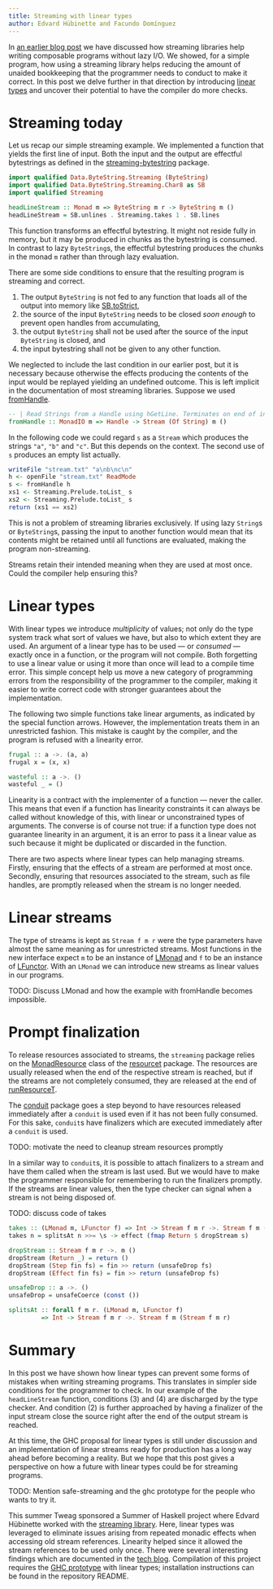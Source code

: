 ```yaml
---
title: Streaming with linear types
author: Edvard Hübinette and Facundo Domínguez
---
```


In
[an earlier blog post](http://www.tweag.io/posts/2017-07-27-streaming-programs.html)
we have discussed how streaming libraries
help writing composable programs without lazy I/O. We showed, for
a simple program, how using a streaming library helps reducing the
amount of unaided bookkeeping that the programmer needs to conduct
to make it correct. In this post we delve further in that direction
by introducing
[linear types](http://www.tweag.io/posts/2017-03-13-linear-types.html)
and uncover their potential to have the compiler do more checks.

# Streaming today

Let us recap our simple streaming example. We implemented a
function that yields the first line of input. Both the input and
the output are effectful bytestrings as defined in the
[streaming-bytestring](http://www.stackage.org/package/streaming-bytestring)
package.

```Haskell
import qualified Data.ByteString.Streaming (ByteString)
import qualified Data.ByteString.Streaming.Char8 as SB
import qualified Streaming

headLineStream :: Monad m => ByteString m r -> ByteString m ()
headLineStream = SB.unlines . Streaming.takes 1 . SB.lines
```

This function transforms an effectful bytestring. It might not reside
fully in memory, but it may be produced in chunks as the bytestring is
consumed. In contrast to lazy `ByteString`s, the effectful bytestring
produces the chunks in the monad `m` rather than through lazy
evaluation. 

There are some side conditions to ensure that the resulting program is
streaming and correct.
 1. The output `ByteString` is not fed to any function that loads all of
   the output into memory like
   [SB.toStrict](https://www.stackage.org/haddock/lts-8.22/streaming-bytestring-0.1.4.6/Data-ByteString-Streaming-Char8.html#v:toStrict),
 2. the source of the input `ByteString` needs to be closed *soon enough* to
   prevent open handles from accumulating,
 3. the output `ByteString` shall not be used after the source of the
   input `ByteString` is closed, and
 4. the input bytestring shall not be given to any other function.
 
We neglected to include the last condition in our earlier post,
but it is necessary because otherwise the effects producing the
contents of the input would be replayed yielding an undefined outcome.
This is left implicit in the documentation of most streaming libraries.
Suppose we used
[fromHandle](https://www.stackage.org/haddock/lts-9.4/streaming-0.1.4.5/Streaming-Prelude.html#v:fromHandle).

``` haskell
-- | Read Strings from a Handle using hGetLine. Terminates on end of input.
fromHandle :: MonadIO m => Handle -> Stream (Of String) m ()
```

In the following code we could regard `s` as a `Stream` which produces
the strings `"a"`, `"b"` and `"c"`. But this depends on the context. The
second use of `s` produces an empty list actually.

``` haskell
writeFile "stream.txt" "a\nb\nc\n"
h <- openFile "stream.txt" ReadMode
s <- fromHandle h
xs1 <- Streaming.Prelude.toList_ s
xs2 <- Streaming.Prelude.toList_ s
return (xs1 == xs2)
```

This is not a problem of streaming libraries exclusively. If using lazy
`String`s or `ByteString`s, passing the input to another
function would mean that its contents might be retained until all
functions are evaluated, making the program non-streaming.

Streams retain their intended meaning when they are used at most once.
Could the compiler help ensuring this?

# Linear types

With linear types we introduce _multiplicity_ of values; not only do
the type system track what sort of values we have, but also to which
extent they are used. An argument of a linear type has to be used — or
_consumed_ — exactly once in a function, or the program will not
compile. Both forgetting to use a linear value or using it
more than once will lead to a compile time error. This simple concept 
help us move a new category of programming errors from the
responsibility of the programmer to the compiler, making it easier
to write correct code with stronger guarantees about the implementation.

The following two simple functions take linear arguments, as indicated
by the special function arrows. However, the implementation treats them
in an unrestricted fashion. This mistake is caught by the compiler, and
the program is refused with a linearity error.

```haskell
frugal :: a ->. (a, a)
frugal x = (x, x)

wasteful :: a ->. ()
wasteful _ = ()
```

Linearity is a contract with the implementer of a function — never the
caller. This means that even if a function has linearity constraints it
can always be called without knowledge of this, with linear or
unconstrained types of arguments. The converse is of course not true:
if a function type does not guarantee linearity in an argument, it is
an error to pass it a linear value as such because it might be duplicated
or discarded in the function.

There are two aspects where linear types can help managing streams.
Firstly, ensuring that the effects of a stream are performed at most
once. Secondly, ensuring that resources associated to the stream,
such as file handles, are promptly released when the stream is no longer
needed.

# Linear streams

The type of streams is kept as `Stream f m r` were the type parameters
have almost the same meaning as for unrestricted streams. Most functions
in the new interface expect `m` to be an instance of [LMonad]() and `f`
to be an instance of [LFunctor](). With an `LMonad` we can introduce new
streams as linear values in our programs.

TODO: Discuss LMonad and how the example with fromHandle becomes
impossible.

# Prompt finalization

To release resources associated to streams, the `streaming` package
relies on the
[MonadResource](https://www.stackage.org/haddock/lts-9.4/resourcet-1.1.9/Control-Monad-Trans-Resource.html#t:MonadResource)
class of the
[resourcet](https://www.stackage.org/lts-9.4/package/resourcet) package.
The resources are usually released when the end of the respective stream
is reached, but if the streams are not completely consumed, they are
released at the end of
[runResourceT](https://www.stackage.org/haddock/lts-9.4/resourcet-1.1.9/Control-Monad-Trans-Resource.html#v:runResourceT).

The [conduit](https://www.stackage.org/lts-9.4/package/conduit) package
goes a step beyond to have resources released immediately after a
`conduit` is used even if it has not been fully consumed. For this sake,
`conduit`s have finalizers which are executed immediately after a
`conduit` is used.

TODO: motivate the need to cleanup stream resources promptly 

In a similar way to `conduit`s, it is possible to attach finalizers to a
stream and have them called when the stream is last used. But we would
have to make the programmer responsible for remembering to run the
finalizers promptly. If the streams are linear values, then the type
checker can signal when a stream is not being disposed of.

TODO: discuss code of takes

``` haskell
takes :: (LMonad m, LFunctor f) => Int -> Stream f m r ->. Stream f m ()
takes n = splitsAt n >>= \s -> effect (fmap Return $ dropStream s)

dropStream :: Stream f m r ->. m ()
dropStream (Return _) = return ()
dropStream (Step fin fs) = fin >> return (unsafeDrop fs)
dropStream (Effect fin fs) = fin >> return (unsafeDrop fs)

unsafeDrop :: a ->. ()
unsafeDrop = unsafeCoerce (const ())

splitsAt :: forall f m r. (LMonad m, LFunctor f)
         => Int -> Stream f m r ->. Stream f m (Stream f m r)
```

# Summary

In this post we have shown how linear types can prevent some forms of
mistakes when writing streaming programs. This translates in simpler
side conditions for the programmer to check. In our example of the
`headLineStream` function, conditions (3) and (4) are discharged by
the type checker. And condition (2) is further approached by having
a finalizer of the input stream close the source right after the end
of the output stream is reached.

At this time, the GHC proposal for linear types is still under
discussion and an implementation of linear streams ready for production
has a long way ahead before becoming a reality. But we hope that this
post gives a perspective on how a future with linear types could be for
streaming programs.

TODO: Mention safe-streaming and the ghc prototype for the people
      who wants to try it.
      
This summer Tweag sponsored a Summer of Haskell project where Edvard
Hübinette worked with the [streaming library](https://github.com/m0ar/safe-streaming).
Here, linear types was leveraged to eliminate issues arising from
repeated monadic effects when accessing old stream references.
Linearity helped since it allowed the stream references to be used
only once. There were several interesting findings which are documented
in the [tech blog](https://m0ar.github.io/safe-streaming/). Compilation
of this project requires the [GHC prototype](https://github.com/tweag/ghc/tree/linear-types)
with linear types; installation instructions can be found in the
repository README.

